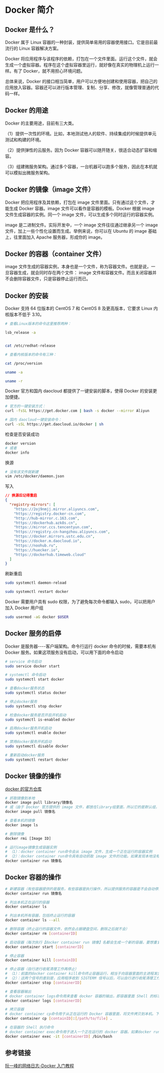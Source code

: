 # Docker 简介

## Docker 是什么？

Docker 属于 Linux 容器的一种封装，提供简单易用的容器使用接口。它是目前最流行的 Linux 容器解决方案。

Docker 将应用程序与该程序的依赖，打包在一个文件里面。运行这个文件，就会生成一个虚拟容器。程序在这个虚拟容器里运行，就好像在真实的物理机上运行一样。有了 Docker，就不用担心环境问题。

总体来说，Docker 的接口相当简单，用户可以方便地创建和使用容器，把自己的应用放入容器。容器还可以进行版本管理、复制、分享、修改，就像管理普通的代码一样。

## Docker 的用途

Docker 的主要用途，目前有三大类。

（1）提供一次性的环境。比如，本地测试他人的软件、持续集成的时候提供单元测试和构建的环境。

（2）提供弹性的云服务。因为 Docker 容器可以随开随关，很适合动态扩容和缩容。

（3）组建微服务架构。通过多个容器，一台机器可以跑多个服务，因此在本机就可以模拟出微服务架构。

## Docker 的镜像（image 文件）

Docker 把应用程序及其依赖，打包在 image 文件里面。只有通过这个文件，才能生成 Docker 容器。image 文件可以看作是容器的模板。Docker 根据 image 文件生成容器的实例。同一个 image 文件，可以生成多个同时运行的容器实例。

image 是二进制文件。实际开发中，一个 image 文件往往通过继承另一个 image 文件，加上一些个性化设置而生成。举例来说，你可以在 Ubuntu 的 image 基础上，往里面加入 Apache 服务器，形成你的 image。

## Docker 的容器（container 文件）

image 文件生成的容器实例，本身也是一个文件，称为容器文件。也就是说，一旦容器生成，就会同时存在两个文件： image 文件和容器文件。而且关闭容器并不会删除容器文件，只是容器停止运行而已。

## Docker 的安装

Docker 支持 64 位版本的 CentOS 7 和 CentOS 8 及更高版本，它要求 Linux 内核版本不低于 3.10。

```bash
# 查看Linux版本的命令这里推荐两种：

lsb_release -a


cat /etc/redhat-release
```

```bash
# 查看内核版本的命令有三种：

cat /proc/version

uname -a

uname -r
```

Docker 官方和国内 daocloud 都提供了一键安装的脚本，使得 Docker 的安装更加便捷。

```bash
# 官方的一键安装方式：
curl -fsSL https://get.docker.com | bash -s docker --mirror Aliyun

```

```bash
# 国内 daocloud一键安装命令：
curl -sSL https://get.daocloud.io/docker | sh
```

检查是否安装成功

```bash
docker version
# 或者
docker info
```

换源

```bash
# 没有该文件就新建
vim /etc/docker/daemon.json
```

写入

```json
// 换源后记得重启
{
  "registry-mirrors": [
    "https://2oj9nmjj.mirror.aliyuncs.com",
    "https://registry.docker-cn.com",
    "http://hub-mirror.c.163.com",
    "https://dockerhub.azk8s.cn",
    "https://mirror.ccs.tencentyun.com",
    "https://registry.cn-hangzhou.aliyuncs.com",
    "https://docker.mirrors.ustc.edu.cn",
    "https://docker.m.daocloud.io",
    "https://noohub.ru",
    "https://huecker.io",
    "https://dockerhub.timeweb.cloud"
  ]
}
```

刷新重启

```bash
sudo systemctl daemon-reload

sudo systemctl restart docker
```

Docker 需要用户具有 sudo 权限，为了避免每次命令都输入 sudo，可以把用户加入 Docker 用户组

```bash
sudo usermod -aG docker $USER
```

## Docker 服务的启停

Docker 是服务器----客户端架构。命令行运行 docker 命令的时候，需要本机有 Docker 服务。如果这项服务没有启动，可以用下面的命令启动

```bash
# service 命令启动
sudo service docker start

# systemctl 命令启动
sudo systemctl start docker

# 查看docker服务状态
sudo systemctl status docker

# 停止docker服务
sudo systemctl stop docker

# 检查docker服务是否开启开机启动
sudo systemctl is-enabled docker

# 启用docker服务开机启动
sudo systemctl enable docker

# 禁用docker服务开机启动
sudo systemctl disable docker

# 重新启动docker服务
sudo systemctl restart docker
```

## Docker 镜像的操作

[docker 的官方仓库](https://hub.docker.com/u/library)

```bash
# 抓取镜像到本地
docker image pull library/镜像名
# 或（由于 Docker 官方提供的 image 文件，都放在library组里面，所以它的是默认组，可以省略）
docker image pull 镜像名

# 查看本机的镜像
docker image ls

# 删除镜像
docker rmi [Image ID]

# 运行image镜像生成容器实例
# （1）：docker container run命令会从 image 文件，生成一个正在运行的容器实例
# （2）：docker container run命令具有自动抓取 image 文件的功能。如果发现本地没有指定的 image 文件，就会从仓库自动抓取。因此，前面的docker image pull命令并不是必需的步骤。
docker container run 镜像名
```

## Docker 容器的操作

```bash
# 新建容器（有些容器提供的是服务，有些容器是执行操作，所以提供服务的容器是不会自动停止的，一般需要手动停止，而执行操作的容器一般是执行完之后就自动停止）
docker container run 镜像名

# 列出本机正在运行的容器
docker container ls

# 列出本机所有容器，包括终止运行的容器
docker container ls --all

# 删除容器（终止运行的容器文件，依然会占据硬盘空间，删除之后就不会）
docker container rm [containerID]

# 启动容器（每次执行【docker container run 镜像】名都会生成一个新的容器，要想重复使用容器需要用下面命令）
docker container start [containerID]

# 停止容器
docker container kill [containID]

# 停止容器（自行进行收尾清理工作再停止）
# （1）：前面的docker container kill命令终止容器运行，相当于向容器里面的主进程发出 SIGKILL 信号。而docker container stop命令也是用来终止容器运行，相当于向容器里面的主进程发出 SIGTERM 信号，然后过一段时间再发出 SIGKILL 信号。
# （2）：这两个信号的差别是，应用程序收到 SIGTERM 信号以后，可以自行进行收尾清理工作，但也可以不理会这个信号。如果收到 SIGKILL 信号，就会强行立即终止，那些正在进行中的操作会全部丢失。
docker container stop [containerID]

# 查看容器输出
# docker container logs命令用来查看 docker 容器的输出，即容器里面 Shell 的标准输出。如果docker run命令运行容器的时候，没有使用-it参数，就要用这个命令查看输出。
docker container logs [containerID]

# 拷贝容器
# docker container cp命令用于从正在运行的 Docker 容器里面，将文件拷贝到本机。下面是拷贝到当前目录的写法。
docker container cp [containID]:[/path/to/file] .

# 在容器的 Shell 执行命令
# docker container exec命令用于进入一个正在运行的 docker 容器。如果docker run命令运行容器的时候，没有使用-it参数，就要用这个命令进入容器。一旦进入了容器，就可以在容器的 Shell 执行命令了。
docker container exec -it [containerID] /bin/bash
```

## 参考链接

[阮一峰的网络日志-Docker 入门教程](https://www.ruanyifeng.com/blog/2018/02/docker-tutorial.html)
